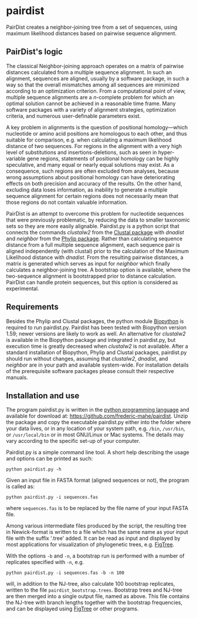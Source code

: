 pairdist
========

PairDist creates a neighbor-joining tree from a set of sequences,
using maximum likelihood distances based on pairwise sequence
alignment.

## PairDist's logic ##

The classical Neighbor-joining approach operates on a matrix of
pairwise distances calculated from a multiple sequence alignment. In
such an alignment, sequences are aligned, usually by a software
package, in such a way so that the overall mismatches among all
sequences are minimized according to an optimization criterion. From a
computational point of view, multiple sequence alignments are a
*n*-complete problem for which an optimal solution cannot be achieved in
a reasonable time frame. Many software packages with a variety of
alignment strategies, optimization criteria, and numerous
user-definable parameters exist.

A key problem in alignments is the question of positional
homology—which nucleotide or amino acid positions are homologous to
each other, and thus suitable for comparison, e.g. when calculating a
maximum likelihood distance of two sequences. For regions in the
alignment with a very high level of substitutions and
insertions-deletions, such as seen in hyper-variable gene regions,
statements of positional homology can be highly speculative, and many
equal or nearly equal solutions may exist. As a consequence, such
regions are often excluded from analyses, because wrong assumptions
about positional homology can have deteriorating effects on both
precision and accuracy of the results. On the other hand, excluding
data loses information, as inability to generate a multiple sequence
alignment for certain regions does not necessarily mean that those
regions do not contain valuable information.

PairDist is an attempt to overcome this problem for nucleotide
sequences that were previously problematic, by reducing the data to
smaller taxonomic sets so they are more easily alignable. Pairdist.py
is a python script that connects the commands *clustalw2* from the
[Clustal package](http://www.clustal.org/clustal2 "Clustal website")
with *dnadist* and *neighbor* from the
[Phylip package](http://evolution.genetics.washington.edu/phylip.html
"Phylip homepage"). Rather than calculating sequence distance from a
full multiple sequence alignment, each sequence pair is aligned
independently (with clustal) prior to the calculation of the Maximum
Likelihood distance with *dnadist*. From the resulting pairwise
distances, a matrix is generated which serves as input for *neighbor*
which finally calculates a neighbor-joining tree. A bootstrap option
is available, where the two-sequence alignment is bootstrapped prior
to distance calculation. PairDist can handle protein sequences, but
this option is considered as experimental.

## Requirements ##

Besides the Phylip and Clustal packages, the python module
[Biopython](http://www.biopython.org) is required to run
pairdist.py. Pairdist has been tested with Biopython version 1.59;
newer versions are likely to work as well. An alternative for
*clustalw2* is available in the Biopython package and integrated in
pairdist.py, but execution time is greatly decreased when *clustalw2*
is not available. After a standard installation of Biopython, Phylip
and Clustal packages, pairdist.py should run without changes, assuming
that *clustalw2*, *dnadist*, and *neighbor* are in your path and
available system-wide. For installation details of the prerequisite
software packages please consult their respective manuals.

## Installation and use ##

The program pairdist.py is written in the
[python programming language](http://www.python.org) and available for
download at: https://github.com/frederic-mahe/pairdist. Unzip the
package and copy the executable pairdist.py either into the folder
where your data lives, or in any location of your system path,
e.g. `/bin`, `/usr/bin`, or `/usr/local/bin` or in most GNU/Linux or
Mac systems. The details may vary according to the specific set-up of
your computer.

Pairdist.py is a simple command line tool. A short help describing the
usage and options can be printed as such:

```
python pairdist.py -h
```

Given an input file in FASTA format (aligned sequences or not), the
program is called as:

```
python pairdist.py -i sequences.fas
```

where `sequences.fas` is to be replaced by the file name of your input
FASTA file.

Among various intermediate files produced by the script, the resulting
tree in Newick-format is written to a file which has the same name as
your input file with the suffix '.tree' added. It can be read as input
and displayed by most applications for visualization of phylogenetic
trees, e.g. [FigTree](http://tree.bio.ed.ac.uk/software/figtree/
"FigTree: viewer of phylogenetic trees").

With the options `-b` and `-n`, a bootstrap run is performed with a
number of replicates specified with `-n`, e.g.

```
python pairdist.py -i sequences.fas -b -n 100
```

will, in addition to the NJ-tree, also calculate 100 bootstrap
replicates, written to the file `pairdist_bootstrap.trees`. Bootstrap
trees and NJ-tree are then merged into a single output file, named as
above. This file contains the NJ-tree with branch lengths together
with the bootstrap frequencies, and can be displayed using
[FigTree](http://tree.bio.ed.ac.uk/software/figtree/ "FigTree: viewer
of phylogenetic trees") or other programs.

